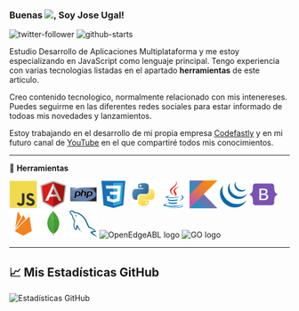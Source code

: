 ### Buenas <img src="https://raw.githubusercontent.com/MartinHeinz/MartinHeinz/master/wave.gif" width="30px">, Soy Jose Ugal!

![twitter-follower](https://img.shields.io/twitter/follow/KaiiTo01?label=Sigue%20%40JoseUgal&style=social)
![github-starts](https://img.shields.io/github/stars/JoseUgal?affiliations=OWNER&label=Valoraciones&style=social)

Estudio Desarrollo de Aplicaciones Multiplataforma y me estoy especializando en JavaScript como lenguaje principal. Tengo experiencia con varias tecnologias listadas en el apartado **herramientas** de este articulo.

Creo contenido tecnologico, normalmente relacionado con mis intenereses. Puedes seguirme en las diferentes redes sociales para estar informado de todoas mis novedades y lanzamientos.

Estoy trabajando en el desarrollo de mi propia empresa [Codefastly](https://codefastly.net) y en mi futuro canal de [YouTube](https://www.youtube.com/channel/UCIWqeMzcavikCG_0Hup0kmg) en el que compartiré todos mis conocimientos.

---
🧰 **Herramientas**

<img src="https://github.com/devicons/devicon/blob/master/icons/javascript/javascript-original.svg" alt="JavaScript logo" width="50" height="50" /> <img src="https://github.com/devicons/devicon/blob/master/icons/angularjs/angularjs-original.svg" alt="Angular logo" width="50" height="50" /> <img src="https://github.com/devicons/devicon/blob/master/icons/php/php-original.svg" alt="PHP logo" width="50" height="50" /> <img src="https://github.com/devicons/devicon/blob/master/icons/css3/css3-original.svg" alt="CSS logo" width="50" height="50" /> <img src="https://github.com/devicons/devicon/blob/master/icons/python/python-original.svg" alt="Python logo" width="50" height="50" /> <img src="https://github.com/devicons/devicon/blob/master/icons/java/java-original.svg" alt="Java logo" width="50" height="50" /> <img src="https://github.com/devicons/devicon/blob/master/icons/kotlin/kotlin-original.svg" alt="Kotlin logo" width="50" height="50" /> <img src="https://github.com/devicons/devicon/blob/master/icons/jquery/jquery-original.svg" alt="Jquery logo" width="50" height="50" /> <img src="https://github.com/devicons/devicon/blob/master/icons/bootstrap/bootstrap-plain.svg" alt="Bootstrap logo" width="50" height="50" /> <img src="https://github.com/devicons/devicon/blob/master/icons/firebase/firebase-plain.svg" alt="Firebase logo" width="50" height="50" /> <img src="https://github.com/devicons/devicon/blob/master/icons/mongodb/mongodb-original.svg" alt="MongoDb logo" width="50" height="50" /> <img src="https://github.com/devicons/devicon/blob/master/icons/mysql/mysql-original.svg" alt="MySQL logo" width="50" height="50" /> <img src="https://avatars.githubusercontent.com/u/2843479?s=200&v=4" alt="OpenEdgeABL logo" width="50" height="50" />
<img src="https://github.com/devicons/devicon/blob/master/icons/go/go.svg" alt="GO logo" width="50" height="50" />

---

## &#x1f4c8; Mis Estadísticas GitHub 

![Estadísticas GitHub](https://github-readme-stats.vercel.app/api?username=joseugal&show_icons=true&hide_title=true)


